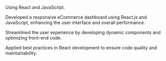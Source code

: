 
Using React and JavaScript.

Developed a responsive eCommerce dashboard using React.js and JavaScript, enhancing the user interface and overall performance. 

Streamlined the user experience by developing dynamic components and optimizing front-end code.

Applied best practices in React development to ensure code quality and maintainability.
